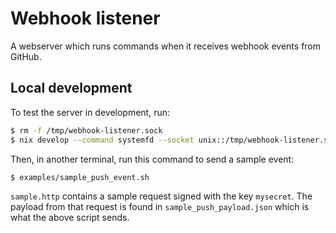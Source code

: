 # Webhook listener

A webserver which runs commands when it receives webhook events from GitHub.

## Local development

To test the server in development, run:

```sh
$ rm -f /tmp/webhook-listener.sock
$ nix develop --command systemfd --socket unix::/tmp/webhook-listener.sock -- target/debug/webhook-listener
```

Then, in another terminal, run this command to send a sample event:

```sh
$ examples/sample_push_event.sh
```

`sample.http` contains a sample request signed with the key `mysecret`. The
payload from that request is found in `sample_push_payload.json` which is what
the above script sends.
